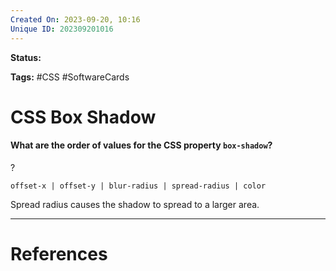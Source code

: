 ```yaml
---
Created On: 2023-09-20, 10:16
Unique ID: 202309201016
---
```

**Status:** 

**Tags:** #CSS #SoftwareCards 

# CSS Box Shadow

#### What are the order of values for the CSS property `box-shadow`?
?
```
offset-x | offset-y | blur-radius | spread-radius | color
```
Spread radius causes the shadow to spread to a larger area.
<!--SR:!2024-02-12,54,230-->




---
# References
